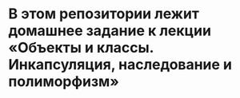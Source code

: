 # В этом репозитории лежит домашнее задание к лекции «Объекты и классы. Инкапсуляция, наследование и полиморфизм»
